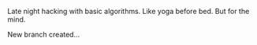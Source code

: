 Late night hacking with basic algorithms. Like yoga before bed. But for the mind.



New branch created...


